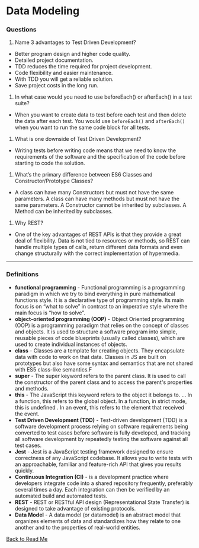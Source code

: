 # Data Modeling

### Questions

1. Name 3 advantages to Test Driven Development?

- Better program design and higher code quality.
- Detailed project documentation.
- TDD reduces the time required for project development.
- Code flexibility and easier maintenance.
- With TDD you will get a reliable solution.
- Save project costs in the long run.

1. In what case would you need to use beforeEach() or afterEach() in a test suite?

- When you want to create data to test before each test and then delete the data after each test. You would use `beforeEach()` and `afterEach()` when you want to run the same code block for all tests.

1. What is one downside of Test Driven Development?

- Writing tests before writing code means that we need to know the requirements of the software and the specification of the code before starting to code the solution.

1. What’s the primary difference between ES6 Classes and Constructor/Prototype Classes?

- A class can have many Constructors but must not have the same parameters. A class can have many methods but must not have the same parameters. A Constructor cannot be inherited by subclasses. A Method can be inherited by subclasses.

1. Why REST?

- One of the key advantages of REST APIs is that they provide a great deal of flexibility. Data is not tied to resources or methods, so REST can handle multiple types of calls, return different data formats and even change structurally with the correct implementation of hypermedia.

___

### Definitions

- **functional programming** - Functional programming is a programming paradigm in which we try to bind everything in pure mathematical functions style. It is a declarative type of programming style. Its main focus is on “what to solve” in contrast to an imperative style where the main focus is “how to solve”.
- **object-oriented programming (OOP)** - Object Oriented programming (OOP) is a programming paradigm that relies on the concept of classes and objects. It is used to structure a software program into simple, reusable pieces of code blueprints (usually called classes), which are used to create individual instances of objects.
- **class** - Classes are a template for creating objects. They encapsulate data with code to work on that data. Classes in JS are built on prototypes but also have some syntax and semantics that are not shared with ES5 class-like semantics.F
- **super** - The super keyword refers to the parent class. It is used to call the constructor of the parent class and to access the parent's properties and methods.
- **this** - The JavaScript this keyword refers to the object it belongs to. ... In a function, this refers to the global object. In a function, in strict mode, this is undefined . In an event, this refers to the element that received the event.
- **Test Driven Development (TDD)** - Test-driven development (TDD) is a software development process relying on software requirements being converted to test cases before software is fully developed, and tracking all software development by repeatedly testing the software against all test cases.
- **Jest** - Jest is a JavaScript testing framework designed to ensure correctness of any JavaScript codebase. It allows you to write tests with an approachable, familiar and feature-rich API that gives you results quickly.
- **Continuous Integration (CI)** -  is a development practice where developers integrate code into a shared repository frequently, preferably several times a day. Each integration can then be verified by an automated build and automated tests.
- **REST** - REST or RESTful API design (Representational State Transfer) is designed to take advantage of existing protocols. 
- **Data Model** - A data model (or datamodel) is an abstract model that organizes elements of data and standardizes how they relate to one another and to the properties of real-world entities.

[Back to Read Me](../README.md)
